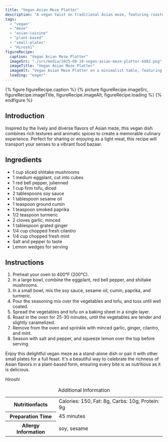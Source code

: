 ```yaml
---
title: "Vegan Asian Meze Platter"
description: "A vegan twist on traditional Asian meze, featuring roasted vegetables and tofu seasoned with aromatic spices, perfect for a light meal or sharing."
tags:
  - "vegan"
  - "meze"
  - "asian-cuisine"
  - "plant-based"
  - "small-plates"
  - "Hiroshi"
figureRecipe: 
  caption: "Vegan Asian Meze Platter"
  imageSrc: "./src/media/2025-08-10-vegan-asian-meze-platter-6882.png"
  imageTitle: "Vegan Asian Meze Platter"
  imageAlt: "Vegan Asian Meze Platter on a minimalist table, featuring caramelized shiitake mushrooms, tofu, eggplant, red bell pepper, seasoned with spices, garnished with herbs and lemon wedges, in natural light."
  loading: "eager"
---
```


{% figure figureRecipe.caption %}
{% picture figureRecipe.imageSrc, figureRecipe.imageTitle, figureRecipe.imageAlt, figureRecipe.loading %}
{% endfigure %}

## Introduction

Inspired by the lively and diverse flavors of Asian meze, this vegan dish combines rich textures and aromatic spices to create a memorable culinary experience. Perfect for sharing or enjoying as a light meal, this recipe will transport your senses to a vibrant food bazaar.

## Ingredients

- 1 cup sliced shiitake mushrooms
- 1 medium eggplant, cut into cubes
- 1 red bell pepper, julienned
- 1 cup firm tofu, diced
- 2 tablespoons soy sauce
- 1 tablespoon sesame oil
- 1 teaspoon ground cumin
- 1 teaspoon smoked paprika
- 1/2 teaspoon turmeric
- 2 cloves garlic, minced
- 1 tablespoon grated ginger
- 1/4 cup chopped fresh cilantro
- 1/4 cup chopped fresh mint
- Salt and pepper to taste
- Lemon wedges for serving

## Instructions

1. Preheat your oven to 400°F (200°C).
2. In a large bowl, combine the eggplant, red bell pepper, and shiitake mushrooms.
3. In a small bowl, mix the soy sauce, sesame oil, cumin, paprika, and turmeric.
4. Pour the seasoning mix over the vegetables and tofu, and toss until well coated.
5. Spread the vegetables and tofu on a baking sheet in a single layer.
6. Roast in the oven for 25-30 minutes, until the vegetables are tender and slightly caramelized.
7. Remove from the oven and sprinkle with minced garlic, ginger, cilantro, and mint.
8. Season with salt and pepper, and squeeze lemon over the top before serving.

Enjoy this delightful vegan meze as a stand-alone dish or pair it with other small plates for a full feast. It's a beautiful way to celebrate the richness of Asian flavors in a plant-based form, ensuring every bite is as nutritious as it is delicious.

*Hiroshi*

<table><caption class='sr-only'>Additional Information</caption><tr><th>Nutritionfacts</th><td>Calories: 150, Fat: 8g, Carbs: 10g, Protein: 9g&nbsp;</td></tr><tr><th>Preparation Time</th><td>45 minutes&nbsp;</td></tr><tr><th>Allergy Information</th><td>soy, sesame&nbsp;</td></tr></table>

